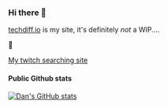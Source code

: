 ### Hi there 👋

[techdiff.io](https://www.techdiff.io) is my site, it's definitely _not_ a WIP.... 

🤯

[My twitch searching site](http://twitch-clips.k9rria1zz3-rz83yxpn04d7.p.temp-site.link/)

#### Public Github stats
[![Dan's GitHub stats](https://github-readme-stats.vercel.app/api?username=dancrump1)](https://github.com/anuraghazra/github-readme-stats)

<!--
**dancrump1/dancrump1** is a ✨ _special_ ✨ repository because its `README.md` (this file) appears on your GitHub profile.

Here are some ideas to get you started:

- 🔭 I’m currently working on ...
- 🌱 I’m currently learning ...
- 👯 I’m looking to collaborate on ...
- 🤔 I’m looking for help with ...
- 💬 Ask me about ...
- 📫 How to reach me: ...
- ⚡ Fun fact: ...
-->
